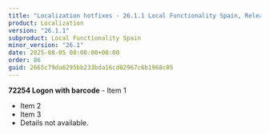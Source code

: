 ```yaml
---
title: "Localization hotfixes - 26.1.1 Local Functionality Spain, Release date August 5, 2025 - Hotfixes"
product: Localization
version: "26.1.1"
subproduct: Local Functionality Spain
minor_version: "26.1"
date: 2025-08-05 00:00:00+00:00
order: 86
guid: 2665c79da6295bb233bda16cd02967c6b1968c05
---
```


**72254 Logon with barcode** - Item 1- Item 2- Item 3- Details not available.
